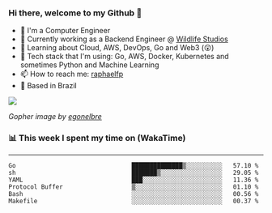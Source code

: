 ### Hi there, welcome to my Github 👋

- 📖 I'm a Computer Engineer
- 🔭 Currently working as a Backend Engineer @ [Wildlife Studios](https://wildlifestudios.com/)
- 🌱 Learning about Cloud, AWS, DevOps, Go and Web3 (😲)
- 🚀 Tech stack that I'm using: Go, AWS, Docker, Kubernetes and sometimes Python and Machine Learning
- 📫 How to reach me: [raphaelfp](https://linkedin.com/in/raphaelfp)
- 🏡 Based in Brazil

![](https://github.com/raphaelfp/gophers/blob/master/.thumb/animation/morning-coffee-3x.gif)

*Gopher image by [egonelbre](https://github.com/egonelbre/)*

### 📊 This week I spent my time on (WakaTime)

---

<!--START_SECTION:waka-->

```text
Go                                ██████████████▒░░░░░░░░░░   57.10 %
sh                                ███████▒░░░░░░░░░░░░░░░░░   29.05 %
YAML                              ███░░░░░░░░░░░░░░░░░░░░░░   11.36 %
Protocol Buffer                   ▒░░░░░░░░░░░░░░░░░░░░░░░░   01.10 %
Bash                              ░░░░░░░░░░░░░░░░░░░░░░░░░   00.56 %
Makefile                          ░░░░░░░░░░░░░░░░░░░░░░░░░   00.37 %
```

<!--END_SECTION:waka-->
